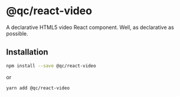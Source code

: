 # @qc/react-video

A declarative HTML5 video React component.  Well, as declarative as possible.


## Installation

```sh
npm install --save @qc/react-video
```

or

```sh
yarn add @qc/react-video
```
